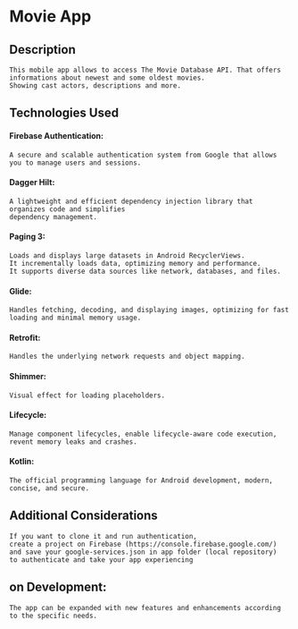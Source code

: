 # **Movie App**

## Description
    This mobile app allows to access The Movie Database API. That offers informations about newest and some oldest movies.
    Showing cast actors, descriptions and more.
    


## **Technologies Used**
#### **Firebase Authentication:**
    A secure and scalable authentication system from Google that allows  
    you to manage users and sessions.
#### **Dagger Hilt:**
    A lightweight and efficient dependency injection library that organizes code and simplifies  
    dependency management.
#### **Paging 3:**
    Loads and displays large datasets in Android RecyclerViews. 
    It incrementally loads data, optimizing memory and performance. 
    It supports diverse data sources like network, databases, and files.
#### **Glide:**
    Handles fetching, decoding, and displaying images, optimizing for fast loading and minimal memory usage.
#### **Retrofit:**
    Handles the underlying network requests and object mapping.
#### **Shimmer:**
    Visual effect for loading placeholders.
#### **Lifecycle:**
    Manage component lifecycles, enable lifecycle-aware code execution, revent memory leaks and crashes.
#### **Kotlin:**
    The official programming language for Android development, modern, concise, and secure.
    
## **Additional Considerations**   
    If you want to clone it and run authentication, 
    create a project on Firebase (https://console.firebase.google.com/)
    and save your google-services.json in app folder (local repository) 
    to authenticate and take your app experiencing
    
## **on Development:** 
    The app can be expanded with new features and enhancements according to the specific needs.